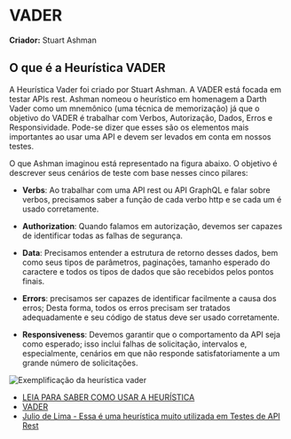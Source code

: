 # VADER

**Criador:** Stuart Ashman

## O que é a Heurística VADER

A Heurística Vader foi criado por Stuart Ashman. A VADER está focada em testar APIs rest. Ashman nomeou o heurístico em homenagem a Darth Vader como um mnemônico (uma técnica de memorização) já que o objetivo do VADER é trabalhar com Verbos, Autorização, Dados, Erros e Responsividade. Pode-se dizer que esses são os elementos mais importantes ao usar uma API e devem ser levados em conta em nossos testes.

O que Ashman imaginou está representado na figura abaixo. O objetivo é descrever seus cenários de teste com base nesses cinco pilares:

- **Verbs**: Ao trabalhar com uma API rest ou API GraphQL e falar sobre verbos, precisamos saber a função de cada verbo http e se cada um é usado corretamente.

- **Authorization**: Quando falamos em autorização, devemos ser capazes de identificar todas as falhas de segurança.

- **Data**: Precisamos entender a estrutura de retorno desses dados, bem como seus tipos de parâmetros, paginações, tamanho esperado do caractere e todos os tipos de dados que são recebidos pelos pontos finais.

- **Errors**: precisamos ser capazes de identificar facilmente a causa dos erros; Desta forma, todos os erros precisam ser tratados adequadamente e seu código de status deve ser usado corretamente.

- **Responsiveness**: Devemos garantir que o comportamento da API seja como esperado; isso inclui falhas de solicitação, intervalos e, especialmente, cenários em que não responde satisfatoriamente a um grande número de solicitações.

![Exemplificação da heurística vader](./img/VADER.png)

- [LEIA PARA SABER COMO USAR A HEURÍSTICA](https://medium.com/revista-tspi/chama-o-darth-vader-para-te-ajudar-a-testar-as-apis-4fafc5846b32)
- [VADER](https://qa-matters.com/2016/07/30/vader-a-rest-api-test-heuristic/)
- [Julio de Lima - Essa é uma heurística muito utilizada em Testes de API Rest](https://www.youtube.com/watch?v=fcLm2UqmtS8)
